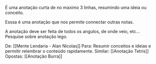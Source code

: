 É uma anotação curta de no maximo 3 linhas, resumindo uma ideia ou conceito. 

Esssa é uma anotação que nos permite connectar outras notas. 

A anotação deve ser feita de todos os angulos, de onde veio, etc... Pesquise sobre anotação lego. 

De: [[Mente Lendaria - Alan Nicolas]]
Para: Resumir conceitos e ideias e permitir relembrar o conteúdo rapidamente.
Similar: [[Anotação Tetris]]
Opostas: [[Anotação Burra]]


